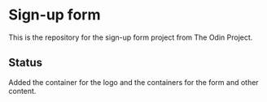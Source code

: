 # Sign-up form

This is the repository for the sign-up form project from The Odin Project.

## Status

Added the container for the logo and the containers for the form and other content.